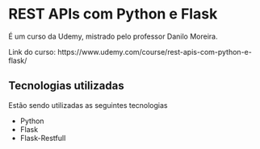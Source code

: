 <h1> REST APIs com Python e Flask </h1> 
<p> É um curso da Udemy, mistrado pelo professor <a href="https://www.linkedin.com/in/odanilomoreira/"  style="text-decoration: none;"> Danilo Moreira. </a> </p>
<p style="text-decoration: none;"> Link do curso: https://www.udemy.com/course/rest-apis-com-python-e-flask/ </p>


## Tecnologias utilizadas
<p> Estão sendo utilizadas as seguintes tecnologias </p>
<ul>
  <li>Python</li>
  <li>Flask</li>
  <li>Flask-Restfull</li>
</ul>
